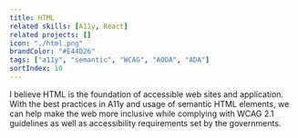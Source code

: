 ```yaml
---
title: HTML
related skills: [A11y, React]
related projects: []
icon: "./html.png"
brandColor: "#E44D26"
tags: ["a11y", "semantic", "WCAG", "AODA", "ADA"]
sortIndex: 10
---
```


I believe HTML is the foundation of accessible web sites and application. With the best practices in A11y and usage of semantic HTML elements, we can help make the web more inclusive while complying with WCAG 2.1 guidelines as well as accessibility requirements set by the governments.
